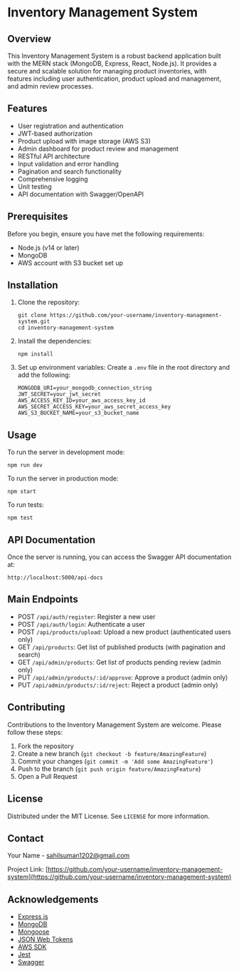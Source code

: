 # Inventory Management System

## Overview

This Inventory Management System is a robust backend application built with the MERN stack (MongoDB, Express, React, Node.js). It provides a secure and scalable solution for managing product inventories, with features including user authentication, product upload and management, and admin review processes.

## Features

- User registration and authentication
- JWT-based authorization
- Product upload with image storage (AWS S3)
- Admin dashboard for product review and management
- RESTful API architecture
- Input validation and error handling
- Pagination and search functionality
- Comprehensive logging
- Unit testing
- API documentation with Swagger/OpenAPI

## Prerequisites

Before you begin, ensure you have met the following requirements:

- Node.js (v14 or later)
- MongoDB
- AWS account with S3 bucket set up

## Installation

1. Clone the repository:
   ```
   git clone https://github.com/your-username/inventory-management-system.git
   cd inventory-management-system
   ```

2. Install the dependencies:
   ```
   npm install
   ```

3. Set up environment variables:
   Create a `.env` file in the root directory and add the following:
   ```
   MONGODB_URI=your_mongodb_connection_string
   JWT_SECRET=your_jwt_secret
   AWS_ACCESS_KEY_ID=your_aws_access_key_id
   AWS_SECRET_ACCESS_KEY=your_aws_secret_access_key
   AWS_S3_BUCKET_NAME=your_s3_bucket_name
   ```

## Usage

To run the server in development mode:
```
npm run dev
```

To run the server in production mode:
```
npm start
```

To run tests:
```
npm test
```

## API Documentation

Once the server is running, you can access the Swagger API documentation at:
```
http://localhost:5000/api-docs
```

## Main Endpoints

- POST `/api/auth/register`: Register a new user
- POST `/api/auth/login`: Authenticate a user
- POST `/api/products/upload`: Upload a new product (authenticated users only)
- GET `/api/products`: Get list of published products (with pagination and search)
- GET `/api/admin/products`: Get list of products pending review (admin only)
- PUT `/api/admin/products/:id/approve`: Approve a product (admin only)
- PUT `/api/admin/products/:id/reject`: Reject a product (admin only)

## Contributing

Contributions to the Inventory Management System are welcome. Please follow these steps:

1. Fork the repository
2. Create a new branch (`git checkout -b feature/AmazingFeature`)
3. Commit your changes (`git commit -m 'Add some AmazingFeature'`)
4. Push to the branch (`git push origin feature/AmazingFeature`)
5. Open a Pull Request

## License

Distributed under the MIT License. See `LICENSE` for more information.

## Contact

Your Name - sahilsuman1202@gmail.com

Project Link: [https://github.com/your-username/inventory-management-system](https://github.com/your-username/inventory-management-system)

## Acknowledgements

- [Express.js](https://expressjs.com/)
- [MongoDB](https://www.mongodb.com/)
- [Mongoose](https://mongoosejs.com/)
- [JSON Web Tokens](https://jwt.io/)
- [AWS SDK](https://aws.amazon.com/sdk-for-javascript/)
- [Jest](https://jestjs.io/)
- [Swagger](https://swagger.io/)
